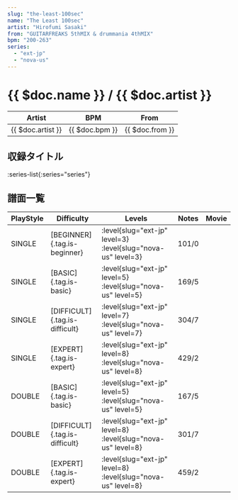 ```yaml
---
slug: "the-least-100sec"
name: "The Least 100sec"
artist: "Hirofumi Sasaki"
from: "GUITARFREAKS 5thMIX & drummania 4thMIX"
bpm: "200-263"
series:
  - "ext-jp"
  - "nova-us"
---
```


# {{ $doc.name }} / {{ $doc.artist }}

|Artist|BPM|From|
|------|---|----|
|{{ $doc.artist }}|{{ $doc.bpm }}|{{ $doc.from }}|

## 収録タイトル

:series-list{:series="series"}

## 譜面一覧

|PlayStyle|Difficulty|Levels|Notes|Movie|
|---------|----------|------|-----|-----|
|SINGLE|[BEGINNER]{.tag.is-beginner}|<div class="field is-grouped is-grouped-multiline"> :level{slug="ext-jp" level=3} :level{slug="nova-us" level=3}</div>|101/0||
|SINGLE|[BASIC]{.tag.is-basic}|<div class="field is-grouped is-grouped-multiline"> :level{slug="ext-jp" level=5} :level{slug="nova-us" level=5}</div>|169/5||
|SINGLE|[DIFFICULT]{.tag.is-difficult}|<div class="field is-grouped is-grouped-multiline"> :level{slug="ext-jp" level=7} :level{slug="nova-us" level=7}</div>|304/7||
|SINGLE|[EXPERT]{.tag.is-expert}|<div class="field is-grouped is-grouped-multiline"> :level{slug="ext-jp" level=8} :level{slug="nova-us" level=8}</div>|429/2||
|DOUBLE|[BASIC]{.tag.is-basic}|<div class="field is-grouped is-grouped-multiline"> :level{slug="ext-jp" level=5} :level{slug="nova-us" level=5}</div>|167/5||
|DOUBLE|[DIFFICULT]{.tag.is-difficult}|<div class="field is-grouped is-grouped-multiline"> :level{slug="ext-jp" level=8} :level{slug="nova-us" level=8}</div>|301/7||
|DOUBLE|[EXPERT]{.tag.is-expert}|<div class="field is-grouped is-grouped-multiline"> :level{slug="ext-jp" level=8} :level{slug="nova-us" level=8}</div>|459/2||
